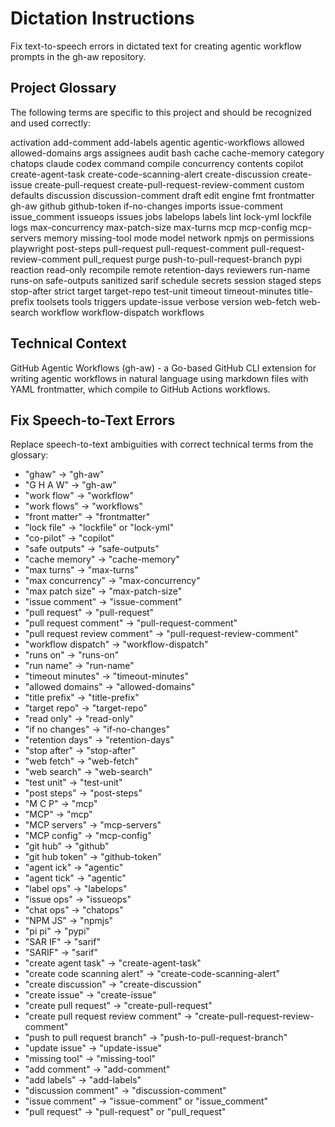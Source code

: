# Dictation Instructions

Fix text-to-speech errors in dictated text for creating agentic workflow prompts in the gh-aw repository.

## Project Glossary

The following terms are specific to this project and should be recognized and used correctly:

activation
add-comment
add-labels
agentic
agentic-workflows
allowed
allowed-domains
args
assignees
audit
bash
cache
cache-memory
category
chatops
claude
codex
command
compile
concurrency
contents
copilot
create-agent-task
create-code-scanning-alert
create-discussion
create-issue
create-pull-request
create-pull-request-review-comment
custom
defaults
discussion
discussion-comment
draft
edit
engine
fmt
frontmatter
gh-aw
github
github-token
if-no-changes
imports
issue-comment
issue_comment
issueops
issues
jobs
labelops
labels
lint
lock-yml
lockfile
logs
max-concurrency
max-patch-size
max-turns
mcp
mcp-config
mcp-servers
memory
missing-tool
mode
model
network
npmjs
on
permissions
playwright
post-steps
pull-request
pull-request-comment
pull-request-review-comment
pull_request
purge
push-to-pull-request-branch
pypi
reaction
read-only
recompile
remote
retention-days
reviewers
run-name
runs-on
safe-outputs
sanitized
sarif
schedule
secrets
session
staged
steps
stop-after
strict
target
target-repo
test-unit
timeout
timeout-minutes
title-prefix
toolsets
tools
triggers
update-issue
verbose
version
web-fetch
web-search
workflow
workflow-dispatch
workflows

## Technical Context

GitHub Agentic Workflows (gh-aw) - a Go-based GitHub CLI extension for writing agentic workflows in natural language using markdown files with YAML frontmatter, which compile to GitHub Actions workflows.

## Fix Speech-to-Text Errors

Replace speech-to-text ambiguities with correct technical terms from the glossary:

- "ghaw" → "gh-aw"
- "G H A W" → "gh-aw"
- "work flow" → "workflow"
- "work flows" → "workflows"
- "front matter" → "frontmatter"
- "lock file" → "lockfile" or "lock-yml"
- "co-pilot" → "copilot"
- "safe outputs" → "safe-outputs"
- "cache memory" → "cache-memory"
- "max turns" → "max-turns"
- "max concurrency" → "max-concurrency"
- "max patch size" → "max-patch-size"
- "issue comment" → "issue-comment"
- "pull request" → "pull-request"
- "pull request comment" → "pull-request-comment"
- "pull request review comment" → "pull-request-review-comment"
- "workflow dispatch" → "workflow-dispatch"
- "runs on" → "runs-on"
- "run name" → "run-name"
- "timeout minutes" → "timeout-minutes"
- "allowed domains" → "allowed-domains"
- "title prefix" → "title-prefix"
- "target repo" → "target-repo"
- "read only" → "read-only"
- "if no changes" → "if-no-changes"
- "retention days" → "retention-days"
- "stop after" → "stop-after"
- "web fetch" → "web-fetch"
- "web search" → "web-search"
- "test unit" → "test-unit"
- "post steps" → "post-steps"
- "M C P" → "mcp"
- "MCP" → "mcp"
- "MCP servers" → "mcp-servers"
- "MCP config" → "mcp-config"
- "git hub" → "github"
- "git hub token" → "github-token"
- "agent ick" → "agentic"
- "agent tick" → "agentic"
- "label ops" → "labelops"
- "issue ops" → "issueops"
- "chat ops" → "chatops"
- "NPM JS" → "npmjs"
- "pi pi" → "pypi"
- "SAR IF" → "sarif"
- "SARIF" → "sarif"
- "create agent task" → "create-agent-task"
- "create code scanning alert" → "create-code-scanning-alert"
- "create discussion" → "create-discussion"
- "create issue" → "create-issue"
- "create pull request" → "create-pull-request"
- "create pull request review comment" → "create-pull-request-review-comment"
- "push to pull request branch" → "push-to-pull-request-branch"
- "update issue" → "update-issue"
- "missing tool" → "missing-tool"
- "add comment" → "add-comment"
- "add labels" → "add-labels"
- "discussion comment" → "discussion-comment"
- "issue comment" → "issue-comment" or "issue_comment"
- "pull request" → "pull-request" or "pull_request"
